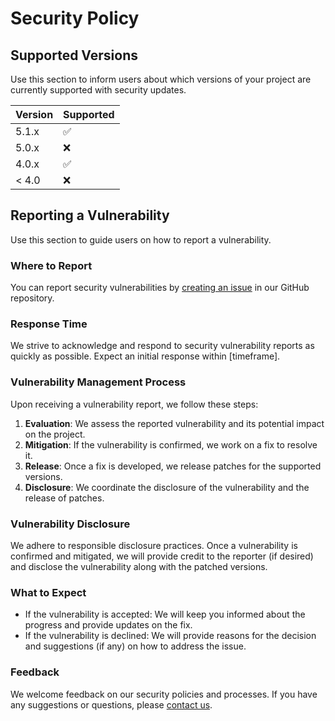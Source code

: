 # Security Policy

## Supported Versions

Use this section to inform users about which versions of your project are currently supported with security updates.

| Version | Supported          |
| ------- | ------------------ |
| 5.1.x   | :white_check_mark: |
| 5.0.x   | :x:                |
| 4.0.x   | :white_check_mark: |
| < 4.0   | :x:                |

## Reporting a Vulnerability

Use this section to guide users on how to report a vulnerability.

### Where to Report

You can report security vulnerabilities by [creating an issue](www.linkedin.com/in/joki-8b40a7244) in our GitHub repository.

### Response Time

We strive to acknowledge and respond to security vulnerability reports as quickly as possible. Expect an initial response within [timeframe].

### Vulnerability Management Process

Upon receiving a vulnerability report, we follow these steps:

1. **Evaluation**: We assess the reported vulnerability and its potential impact on the project.
2. **Mitigation**: If the vulnerability is confirmed, we work on a fix to resolve it.
3. **Release**: Once a fix is developed, we release patches for the supported versions.
4. **Disclosure**: We coordinate the disclosure of the vulnerability and the release of patches.

### Vulnerability Disclosure

We adhere to responsible disclosure practices. Once a vulnerability is confirmed and mitigated, we will provide credit to the reporter (if desired) and disclose the vulnerability along with the patched versions.

### What to Expect

- If the vulnerability is accepted: We will keep you informed about the progress and provide updates on the fix.
- If the vulnerability is declined: We will provide reasons for the decision and suggestions (if any) on how to address the issue.

### Feedback

We welcome feedback on our security policies and processes. If you have any suggestions or questions, please [contact us](link-to-contact-info).


